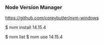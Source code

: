 ### Node Version Manager ###
https://github.com/coreybutler/nvm-windows

$ nvm install 14.15.4

$ nvm list
$ nvm use 14.15.4
